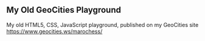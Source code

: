 ## My Old GeoCities Playground
My old HTML5, CSS, JavaScript playground, published on my 
GeoCities site https://www.geocities.ws/marochess/